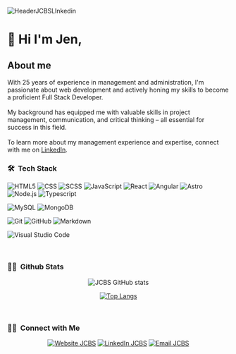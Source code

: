 ![HeaderJCBSLInkedin]()

<h1>👋 Hi I'm Jen,</h1>

<h2>About me</h2>
With 25 years of experience in management and administration, I'm passionate about web development and actively honing my skills to become a proficient Full Stack Developer.<br>
<br>
My background has equipped me with valuable skills in project management, communication, and critical thinking – all essential for success in this field.<br>
<br>
To learn more about my management experience and expertise, connect with me on <a href='https://www.linkedin.com/in/jenifferbalabuch/' target='_blank'>LinkedIn</a>.<br>


<h3> 🛠 &nbsp;Tech Stack</h3>

  ![HTML5](https://img.shields.io/badge/-HTML5-333333?style=flat&logo=HTML5) 
  ![CSS](https://img.shields.io/badge/-CSS-333333?style=flat&logo=CSS3&logoColor=1572B6)
  ![SCSS](https://img.shields.io/badge/-Sass-333333?style=flat&logo=sass)
  ![JavaScript](https://img.shields.io/badge/-JavaScript-333333?style=flat&logo=javascript)
  ![React](https://img.shields.io/badge/-React-333333?style=flat&logo=react)
  ![Angular](https://img.shields.io/badge/-Angular-333333?style=flat&logo=angular)
  ![Astro](https://img.shields.io/badge/-Astro-333333?style=flat&logo=astro)
  ![Node.js](https://img.shields.io/badge/-Node.js-333333?style=flat&logo=node.js)
  ![Typescript](https://img.shields.io/badge/-Typescript-333333?style=flat&logo=typescript)

  ![MySQL](https://img.shields.io/badge/-MySQL-333333?style=flat&logo=mysql)
  ![MongoDB](https://img.shields.io/badge/-MongoDB-333333?style=flat&logo=mongodb)
  
  ![Git](https://img.shields.io/badge/-Git-333333?style=flat&logo=git)
  ![GitHub](https://img.shields.io/badge/-GitHub-333333?style=flat&logo=github)
  ![Markdown](https://img.shields.io/badge/-Markdown-333333?style=flat&logo=markdown)
  
  ![Visual Studio Code](https://img.shields.io/badge/-Visual%20Studio%20Code-333333?style=flat&logo=visual-studio-code&logoColor=007ACC)

<br/>

<h3>👩‍💻 &nbsp;Github Stats </h3>
<div align="center">

  ![JCBS GitHub stats](https://github-readme-stats.vercel.app/api?username=JCBalabuch&show_icons=true&theme=dark&count_private=true)

[![Top Langs](https://github-readme-stats.vercel.app/api/top-langs/?username=JCBalabuch&layout=compact&theme=dark)](https://github.com/JCBalabuch/github-readme-stats)
  
</div>
  
<br/>

<h3> 🤝🏻 &nbsp;Connect with Me </h3>

<p align="center">
<a href="https://portfoliojcbs.netlify.app/"><img alt="Website JCBS" src="https://img.shields.io/badge/Website-https://portfoliojcbs.netlify.app-blue?style=flat-square&logo=google-chrome"></a>
<a href="(https://www.linkedin.com/in/jenifferbalabuch/)"><img alt="LinkedIn JCBS" src="https://img.shields.io/badge/LinkedIn-Jeniffer%20Balabuch-blue?style=flat-square&logo=linkedin"></a>
<a href="mailto:balabuchj@gmail.com"><img alt="Email JCBS" src="https://img.shields.io/badge/Email-balabuchj@gmail.com-blue?style=flat-square&logo=gmail"></a>
</p>
